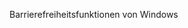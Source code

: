 <Token xmlns:xlink="http://www.w3.org/1999/xlink">Barrierefreiheitsfunktionen von Windows</Token>

<!--HONumber=Jul16_HO3-->


